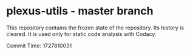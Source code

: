 # plexus-utils - master branch

This repository contains the frozen state of the repository.
Its history is cleared. It is used only for static code
analysis with Codacy.

Commit Time: 1727810031